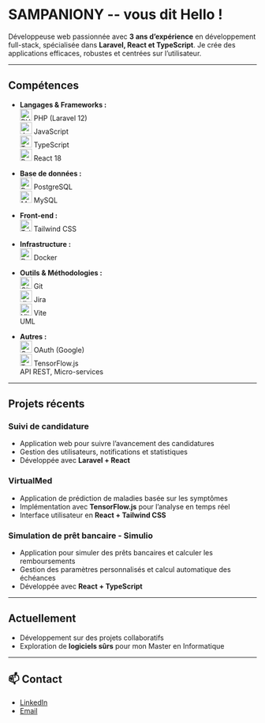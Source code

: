 # SAMPANIONY -- vous dit Hello !

Développeuse web passionnée avec **3 ans d’expérience** en développement full-stack, spécialisée dans **Laravel, React et TypeScript**. Je crée des applications efficaces, robustes et centrées sur l’utilisateur.

---

## Compétences

- **Langages & Frameworks :**  
  <img src="https://cdn.simpleicons.org/php/777BB4" alt="PHP" width="24" height="24"/> PHP (Laravel 12)  
  <img src="https://cdn.simpleicons.org/javascript/F7DF1E" alt="JavaScript" width="24" height="24"/> JavaScript  
  <img src="https://cdn.simpleicons.org/typescript/3178C6" alt="TypeScript" width="24" height="24"/> TypeScript  
  <img src="https://cdn.simpleicons.org/react/61DAFB" alt="React" width="24" height="24"/> React 18  

- **Base de données :**  
  <img src="https://cdn.simpleicons.org/postgresql/316192" alt="PostgreSQL" width="24" height="24"/> PostgreSQL  
  <img src="https://cdn.simpleicons.org/mysql/4479A1" alt="MySQL" width="24" height="24"/> MySQL  

- **Front-end :**  
  <img src="https://cdn.simpleicons.org/tailwindcss/06B6D4" alt="Tailwind CSS" width="24" height="24"/> Tailwind CSS  

- **Infrastructure :**  
  <img src="https://cdn.simpleicons.org/docker/2496ED" alt="Docker" width="24" height="24"/> Docker  

- **Outils & Méthodologies :**  
  <img src="https://cdn.simpleicons.org/git/F05032" alt="Git" width="24" height="24"/> Git  
  <img src="https://cdn.simpleicons.org/jira/0052CC" alt="Jira" width="24" height="24"/> Jira  
  <img src="https://cdn.simpleicons.org/vite/646CFF" alt="Vite" width="24" height="24"/> Vite  
  UML  

- **Autres :**  
  <img src="https://cdn.simpleicons.org/google/4285F4" alt="Google OAuth" width="24" height="24"/> OAuth (Google)  
  <img src="https://cdn.simpleicons.org/tensorflow/FF6F00" alt="TensorFlow" width="24" height="24"/> TensorFlow.js  
  API REST, Micro-services

---

## Projets récents

### Suivi de candidature
- Application web pour suivre l’avancement des candidatures
- Gestion des utilisateurs, notifications et statistiques
- Développée avec **Laravel + React**

### VirtualMed
- Application de prédiction de maladies basée sur les symptômes
- Implémentation avec **TensorFlow.js** pour l’analyse en temps réel
- Interface utilisateur en **React + Tailwind CSS**

### Simulation de prêt bancaire - Simulio
- Application pour simuler des prêts bancaires et calculer les remboursements
- Gestion des paramètres personnalisés et calcul automatique des échéances
- Développée avec **React + TypeScript**

---

## Actuellement
- Développement sur des projets collaboratifs 
- Exploration de **logiciels sûrs** pour mon Master en Informatique

---

## 📫 Contact
- [LinkedIn](https://www.linkedin.com/in/sampaniony-rakotoarivelo-bbb7a221a/)  
- [Email](mailto:sampanionyra55@gmail.com)

